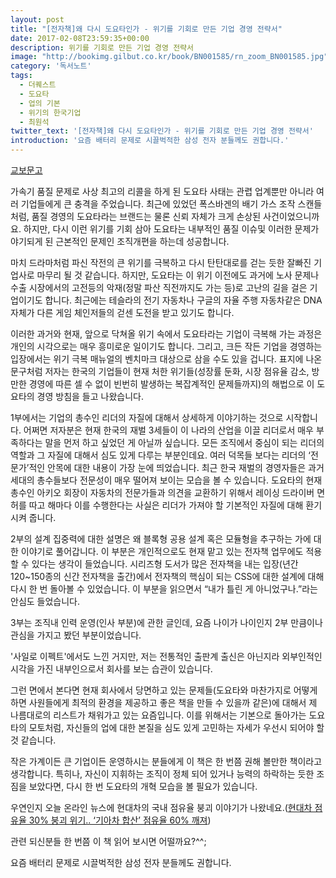 ```yaml
---
layout: post
title: "[전자책]왜 다시 도요타인가 - 위기를 기회로 만든 기업 경영 전략서"
date: 2017-02-08T23:59:35+00:00
description: 위기를 기회로 만든 기업 경영 전략서
image: "http://bookimg.gilbut.co.kr/book/BN001585/rn_zoom_BN001585.jpg"
category: '독서노트'  
tags: 
  - 더퀘스트
  - 도요타
  - 업의 기본
  - 위기의 한국기업
  - 최원석
twitter_text: '[전자책]왜 다시 도요타인가 - 위기를 기회로 만든 기업 경영 전략서'
introduction: '요즘 배터리 문제로 시끌벅적한 삼성 전자 분들께도 권합니다.'
---
```


[교보문고](http://digital.kyobobook.co.kr/digital/ebook/ebookDetail.ink?selectedLargeCategory=001&barcode=4801160500234&orderClick=LEH&Kc=)

가속기 품질 문제로 사상 최고의 리콜을 하게 된 도요타 사태는 관렵 업계뿐만 아니라 여러 기업들에게 큰 충격을 주었습니다. 최근에 있었던 폭스바겐의 배기 가스 조작 스캔들처럼, 품질 경영의 도요타라는 브랜드는 물론 신뢰 자체가 크게 손상된 사건이었으니까요. 하지만, 다시 이런 위기를 기회 삼아 도요타는 내부적인 품질 이슈및 이러한 문제가 야기되게 된 근본적인 문제인 조직개편을 하는데 성공합니다. 

마치 드라마처럼 파신 작전의 큰 위기를 극복하고 다시 탄탄대로를 걷는 듯한 잘빠진 기업사로 마무리 될 것 같습니다. 하지만, 도요타는 이 위기 이전에도 과거에 노사 문제나 수출 시장에서의 고전등의 악재(정말 파산 직전까지도 가는 등)로 고난의 길을 걸은 기업이기도 합니다. 최근에는 테슬라의 전기 자동차나 구글의 자율 주행 자동차같은 DNA자체가 다른 게임 체인저들의 걷센 도전을 받고 있기도 합니다.

이러한 과거와 현재, 앞으로 닥쳐올 위기 속에서 도요타라는 기업이 극복해 가는 과정은 개인의 시각으로는 매우 흥미로운 일이기도 합니다. 그리고, 크든 작든 기업을 경영하는 입장에서는 위기 극복 매뉴얼의 벤치마크 대상으로 삼을 수도 있을 겁니다. 표지에 나온 문구처럼 저자는 한국의 기업들이 현재 처한 위기들(성장률 둔화, 시장 점유율 감소, 방만한 경영에 따른 셀 수 없이 빈번히 발생하는 복잡계적인 문제들까지)의 해법으로 이 도요타의 경영 방침을 들고 나왔습니다.

1부에서는 기업의 총수인 리더의 자질에 대해서 상세하게 이야기하는 것으로 시작합니다. 어쩌면 저자분은 현재 한국의 재벌 3세들이 이 나라의 산업을 이끌 리더로서 매우 부족하다는 말을 먼저 하고 싶었던 게 아닐까 싶습니다. 모든 조직에서 중심이 되는 리더의 역할과 그 자질에 대해서 심도 있게 다루는 부분인데요. 여러 덕목들 보다는 리더의 &#8216;전문가&#8217;적인 안목에 대한 내용이 가장 눈에 띄었습니다. 최근 한국 재벌의 경영자들은 과거 세대의 총수들보다 전문성이 매우 떨어져 보이는 모습을 볼 수 있습니다. 도요타의 현재 총수인 아키오 회장이 자동차의 전문가들과 의견을 교환하기 위해서 레이싱 드라이버 면허를 따고 해마다 이를 수행한다는 사실은 리더가 가져야 할 기본적인 자질에 대해 환기시켜 줍니다.

2부의 설계 집중력에 대한 설명은 왜 블록형 공용 설계 혹은 모듈형을 추구하는 가에 대한 이야기로 풀어갑니다. 이 부분은 개인적으로도 현재 맡고 있는 전자책 업무에도 적용할 수 있다는 생각이 들었습니다. 시리즈형 도서가 많은 전자책을 내는 입장(년간 120~150종의 신간 전자책을 출간)에서 전자책의 핵심이 되는 CSS에 대한 설계에 대해 다시 한 번 돌아볼 수 있었습니다. 이 부분을 읽으면서 &#8220;내가 틀린 게 아니었구나.&#8221;라는 안심도 들었습니다.

3부는 조직내 인력 운영(인사 부분)에 관한 글인데, 요즘 나이가 나이인지 2부 만큼이나 관심을 가지고 봤던 부분이었습니다.
  
'사일로 이펙트'에서도 느낀 거지만, 저는 전통적인 출판계 출신은 아닌지라 외부인적인 시각을 가진 내부인으로서 회사를 보는 습관이 있습니다.

그런 면에서 본다면 현재 회사에서 당면하고 있는 문제들(도요타와 마찬가지로 어떻게 하면 사원들에게 최적의 환경을 제공하고 좋은 책을 만들 수 있을까 같은)에 대해서 제 나름대로의 리스트가 채워가고 있는 요즘입니다. 이를 위해서는 기본으로 돌아가는 도요타의 모토처럼, 자신들의 업에 대한 본질을 심도 있게 고민하는 자세가 우선시 되어야 할 것 같습니다. 

작은 가계이든 큰 기업이든 운영하시는 분들에게 이 책은 한 번쯤 권해 볼만한 책이라고 생각합니다. 특히나, 자신이 지휘하는 조직이 정체 되어 있거나 능력의 하락하는 듯한 조짐을 보았다면, 다시 한 번 도요타의 개혁 모습을 볼 필요가 있습니다.

우연인지 오늘 온라인 뉴스에 현대차의 국내 점유율 붕괴 이야기가 나왔네요.([현대차 점유율 30% 붕괴 위기.. &#8216;기아차 합산&#8217; 점유율 60% 깨져](http://v.media.daum.net/v/20170208172509643?f=m))

관련 되신분들 한 번쯤 이 책 읽어 보시면 어떨까요?^^;
  
요즘 배터리 문제로 시끌벅적한 삼성 전자 분들께도 권합니다.
